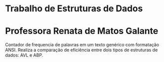 # Trabalho de Estruturas de Dados
# Professora Renata de Matos Galante

Contador de frequencia de palavras em um texto genérico com formatação ANSI.
Realiza a comparação de eficiência entre dois tipos de estruturas de dados: AVL e ABP.
